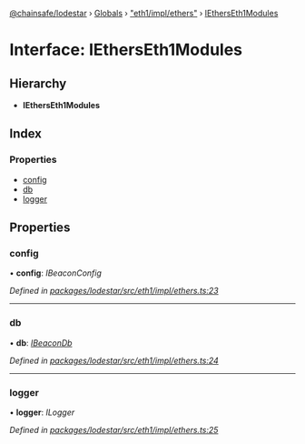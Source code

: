 [@chainsafe/lodestar](../README.md) › [Globals](../globals.md) › ["eth1/impl/ethers"](../modules/_eth1_impl_ethers_.md) › [IEthersEth1Modules](_eth1_impl_ethers_.ietherseth1modules.md)

# Interface: IEthersEth1Modules

## Hierarchy

* **IEthersEth1Modules**

## Index

### Properties

* [config](_eth1_impl_ethers_.ietherseth1modules.md#config)
* [db](_eth1_impl_ethers_.ietherseth1modules.md#db)
* [logger](_eth1_impl_ethers_.ietherseth1modules.md#logger)

## Properties

###  config

• **config**: *IBeaconConfig*

*Defined in [packages/lodestar/src/eth1/impl/ethers.ts:23](https://github.com/ChainSafe/lodestar/blob/1b619203f/packages/lodestar/src/eth1/impl/ethers.ts#L23)*

___

###  db

• **db**: *[IBeaconDb](_db_api_beacon_interface_.ibeacondb.md)*

*Defined in [packages/lodestar/src/eth1/impl/ethers.ts:24](https://github.com/ChainSafe/lodestar/blob/1b619203f/packages/lodestar/src/eth1/impl/ethers.ts#L24)*

___

###  logger

• **logger**: *ILogger*

*Defined in [packages/lodestar/src/eth1/impl/ethers.ts:25](https://github.com/ChainSafe/lodestar/blob/1b619203f/packages/lodestar/src/eth1/impl/ethers.ts#L25)*
